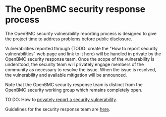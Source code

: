 # The OpenBMC security response process

The OpenBMC security vulnerability reporting process is designed to
give the project time to address problems before public disclosure.

Vulnerabilities reported through (TODO: create the "How to report
security vulnerabilities" web page and link to it here) will be
handled in private by the OpenBMC security response team.  Once the
scope of the vulnerability is understood, the security team will
privately engage members of the community as necessary to resolve the
issue.  When the issue is resolved, the vulnerability and available
mitigation will be announced.

Note that the OpenBMC security response team is distinct from the
OpenBMC security working group which remains completely open.

TO DO: How to [privately report a security vulnerability]().

Guidelines for the security response team are [here](./obmc-security-response-team-guidelines.md).
